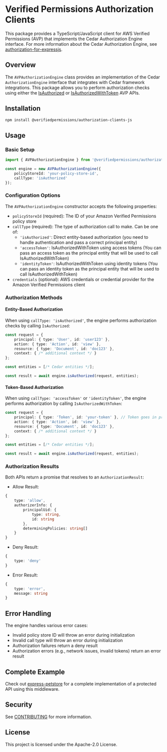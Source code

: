 # Verified Permissions Authorization Clients

This package provides a TypeScript/JavaScript client for AWS Verified Permissions (AVP) that implements the Cedar Authorization Engine interface. For more information about the Cedar Authorization Engine, see [authorization-for-expressjs](https://github.com/cedar-policy/authorization-for-expressjs/).

## Overview

The `AVPAuthorizationEngine` class provides an implementation of the Cedar `AuthorizationEngine` interface that integrates with Cedar framework integrations. This package allows you to perform authorization checks using either the [IsAuthorized](https://docs.aws.amazon.com/verifiedpermissions/latest/apireference/API_IsAuthorized.html) or [IsAuthorizedWithToken](https://docs.aws.amazon.com/verifiedpermissions/latest/apireference/API_IsAuthorizedWithToken.html) AVP APIs.

## Installation

```bash
npm install @verifiedpermissions/authorization-clients-js
```

## Usage

### Basic Setup

```typescript
import { AVPAuthorizationEngine } from '@verifiedpermissions/authorization-clients-js';

const engine = new AVPAuthorizationEngine({
    policyStoreId: 'your-policy-store-id',
    callType: 'isAuthorized'
});
```

### Configuration Options

The `AVPAuthorizationEngine` constructor accepts the following properties:

- `policyStoreId` (required): The ID of your Amazon Verified Permissions policy store
- `callType` (required): The type of authorization call to make. Can be one of:
  - `'isAuthorized'`: Direct entity-based authorization (you need to handle authentication and pass a correct principal entity)
  - `'accessToken'`: IsAuthorizedWithToken using access tokens (You can pass an access token as the principal entity that will be used to call IsAuthorizedWithToken)
  - `'identityToken'`: IsAuthorizedWithToken using identity tokens (You can pass an identity token as the principal entity that will be used to call IsAuthorizedWithToken)
- `credentials` (optional): AWS credentials or credential provider for the Amazon Verified Permissions client

### Authorization Methods

#### Entity-Based Authorization

When using `callType: 'isAuthorized'`, the engine performs authorization checks by calling `IsAuthorized`:

```typescript
const request = {
    principal: { type: 'User', id: 'user123' },
    action: { type: 'Action', id: 'view' },
    resource: { type: 'Document', id: 'doc123' },
    context: { /* additional context */ }
};

const entities = [/* Cedar entities */];

const result = await engine.isAuthorized(request, entities);
```

#### Token-Based Authorization

When using `callType: 'accessToken'` or `'identityToken'`, the engine performs authorization by calling `IsAuthorizedWithToken`:

```typescript
const request = {
    principal: { type: 'Token', id: 'your-token' }, // Token goes in principal.id
    action: { type: 'Action', id: 'view' },
    resource: { type: 'Document', id: 'doc123' },
    context: { /* additional context */ }
};

const entities = [/* Cedar entities */];

const result = await engine.isAuthorized(request, entities);
```

### Authorization Results

Both APIs return a promise that resolves to an `AuthorizationResult`:

- Allow Result:
```typescript
{
    type: 'allow',
    authorizerInfo: {
        principalUid: {
            type: string,
            id: string
        },
        determiningPolicies: string[]
    }
}
```

- Deny Result:
```typescript
{
    type: 'deny'
}
```

- Error Result:
```typescript
{
    type: 'error',
    message: string
}
```

## Error Handling

The engine handles various error cases:
- Invalid policy store ID will throw an error during initialization
- Invalid call type will throw an error during initialization
- Authorization failures return a deny result
- Authorization errors (e.g., network issues, invalid tokens) return an error result

## Complete Example

Check out [express-petstore](https://github.com/verifiedpermissions/examples/tree/main/express-petstore) for a complete implementation of a protected API using this middleware.

## Security

See [CONTRIBUTING](CONTRIBUTING.md#security-issue-notifications) for more information.

## License

This project is licensed under the Apache-2.0 License.
